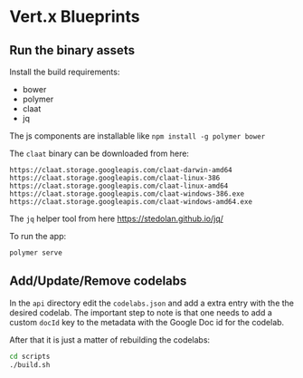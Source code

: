 # Vert.x Blueprints


## Run the binary assets

Install the build requirements:

* bower
* polymer
* claat
* jq

The js components are installable like `npm install -g polymer bower`

The `claat` binary can be downloaded from here:

```
https://claat.storage.googleapis.com/claat-darwin-amd64
https://claat.storage.googleapis.com/claat-linux-386
https://claat.storage.googleapis.com/claat-linux-amd64
https://claat.storage.googleapis.com/claat-windows-386.exe
https://claat.storage.googleapis.com/claat-windows-amd64.exe
```

The `jq` helper tool from here https://stedolan.github.io/jq/

To run the app:

```sh
polymer serve
```

## Add/Update/Remove codelabs

In the `api` directory edit the `codelabs.json` and add a extra entry with
the the desired codelab. The important step to note is that one needs to add
a custom `docId` key to the metadata with the Google Doc id for the codelab.

After that it is just a matter of rebuilding the codelabs:

```sh
cd scripts
./build.sh
```
